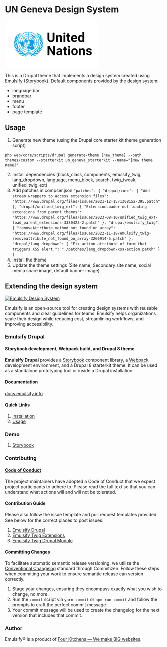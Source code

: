 # UN Geneva Design System
<p><img src="screenshot.png" /></p>

This is a Drupal theme that implements a design system created using Emulsify (Storybook).
Default components provided by the design system:
- language bar
- brandbar
- menu
- footer
- page template

## Usage

1. Generate new theme (using the Drupal core starter kit theme generation script)
```
php web/core/scripts/drupal generate-theme [new_theme] --path themes/custom --starterkit un_geneva_starterkit --name="[New theme name]"
```
2. Install dependencies (block_class, components, emulsify_twig, lang_dropdown, language, menu_block, search, twig_tweak, unified_twig_ext)
3. Add patches in compser.json
`
        "patches": {
            "drupal/core": {
                "Add stream wrappers to access extension files": "https://www.drupal.org/files/issues/2021-12-15/1308152-395.patch"
            },
            "drupal/unified_twig_ext": {
                "ExtensionLoader not loading extensions from parent themes": "https://www.drupal.org/files/issues/2023-08-10/unified_twig_ext-load_parent_extensions-3380423-2.patch"
            },
            "drupal/emulsify_twig": {
                "removeAttribute method not found on array": "https://www.drupal.org/files/issues/2022-11-18/emulsify_twig-removeattribute_not_found_on_array-3260914-5.patch"
            },
            "drupal/lang_dropdown": {
                "Fix action attribute of form that triggers XSS alert.": "./patches/lang_dropdown-xss-action.patch"
            }
        }
`
2. Install the theme
3. Update the theme settings (Site name, Secondary site name, social media share image, default banner image)

## Extending the design system

[![Emulsify Design System](https://user-images.githubusercontent.com/409903/170579210-327abcdd-2c98-4922-87bb-36446a4cc013.svg)](https://www.emulsify.info/)

Emulsify is an open-source tool for creating design systems with reusable components and clear guidelines for teams. Emulsify helps organizations scale their design while reducing cost, streamlining workflows, and improving accessibility.

### Emulsify Drupal

#### Storybook development, Webpack build, and Drupal 8 theme

**Emulsify Drupal** provides a [Storybook](https://storybook.js.org/) component library, a [Webpack](https://webpack.js.org/) development environment, and a Drupal 8 starterkit theme. It can be used as a standalone prototyping tool or inside a Drupal installation.

#### Documentation

[docs.emulsify.info](https://docs.emulsify.info/)

#### Quick Links

1. [Installation](https://docs.emulsify.info/installation/design-system)
2. [Usage](https://docs.emulsify.info/usage/commands)

### Demo

1. [Storybook](http://storybook.emulsify.info/)

### Contributing

#### [Code of Conduct](https://github.com/emulsify-ds/emulsify-drupal/blob/master/CODE_OF_CONDUCT.md)

The project maintainers have adopted a Code of Conduct that we expect project participants to adhere to. Please read the full text so that you can understand what actions will and will not be tolerated.

#### Contribution Guide

Please also follow the issue template and pull request templates provided. See below for the correct places to post issues:

1. [Emulsify Drupal](https://github.com/emulsify-ds/emulsify-drupal/issues)
2. [Emulsify Twig Extensions](https://github.com/emulsify-ds/emulsify-twig-extensions/issues)
3. [Emulsify Twig Drupal Module](https://www.drupal.org/project/issues/emulsify_twig)

#### Committing Changes

To facilitate automatic semantic release versioning, we utilize the [Conventional Changelog](https://github.com/conventional-changelog/conventional-changelog) standard through Commitizen. Follow these steps when commiting your work to ensure semantic release can version correctly.

1. Stage your changes, ensuring they encompass exactly what you wish to change, no more.
2. Run the `commit` script via `yarn commit` or `npm run commit` and follow the prompts to craft the perfect commit message.
3. Your commit message will be used to create the changelog for the next version that includes that commit.

### Author

Emulsify&reg; is a product of [Four Kitchens &mdash; We make BIG websites](https://fourkitchens.com).

